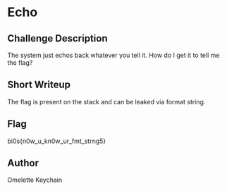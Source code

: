 # Echo
## Challenge Description
The system just echos back whatever you tell it. How do I get it to tell me the flag?
## Short Writeup
The flag is present on the stack and can be leaked via format string.
## Flag
bi0s{n0w_u_kn0w_ur_fmt_strng5}
## Author
Omelette Keychain